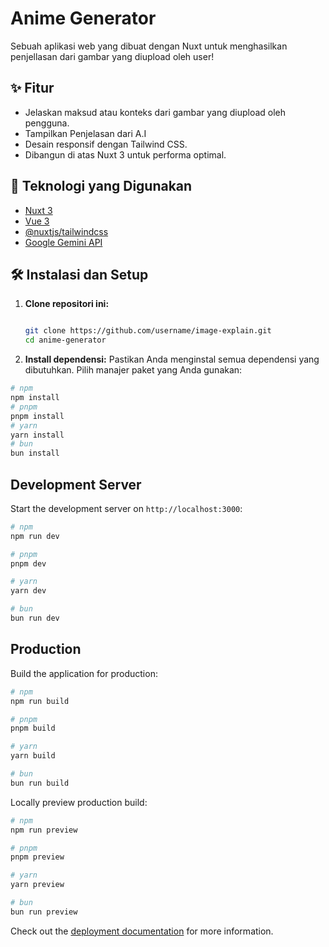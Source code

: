 # Anime Generator

Sebuah aplikasi web yang dibuat dengan Nuxt untuk menghasilkan penjellasan dari gambar yang diupload oleh user!

<!-- Anda bisa menambahkan screenshot aplikasi di sini -->
<!-- ![Screenshot Aplikasi](link-ke-screenshot.png) -->

## ✨ Fitur

- Jelaskan maksud atau konteks dari gambar yang diupload oleh pengguna.
- Tampilkan Penjelasan dari A.I 
- Desain responsif dengan Tailwind CSS.
- Dibangun di atas Nuxt 3 untuk performa optimal.

## 🚀 Teknologi yang Digunakan

- [Nuxt 3](https://nuxt.com/)
- [Vue 3](https://vuejs.org/)
- [@nuxtjs/tailwindcss](https://tailwindcss.nuxtjs.org/)
- [Google Gemini API](https://aistudio.google.com/)

## 🛠️ Instalasi dan Setup

1.  **Clone repositori ini:**
    ```bash
    
    git clone https://github.com/username/image-explain.git
    cd anime-generator
    ```

2.  **Install dependensi:**
    Pastikan Anda menginstal semua dependensi yang dibutuhkan. Pilih manajer paket yang Anda gunakan:

```bash
# npm
npm install
# pnpm
pnpm install
# yarn
yarn install
# bun
bun install
```

## Development Server

Start the development server on `http://localhost:3000`:

```bash
# npm
npm run dev

# pnpm
pnpm dev

# yarn
yarn dev

# bun
bun run dev
```

## Production

Build the application for production:

```bash
# npm
npm run build

# pnpm
pnpm build

# yarn
yarn build

# bun
bun run build
```

Locally preview production build:

```bash
# npm
npm run preview

# pnpm
pnpm preview

# yarn
yarn preview

# bun
bun run preview
```

Check out the [deployment documentation](https://nuxt.com/docs/getting-started/deployment) for more information.

